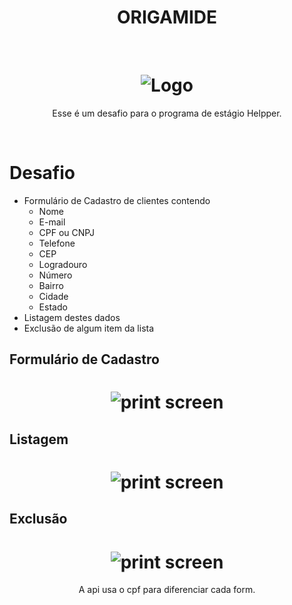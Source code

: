<h1 align="center">ORIGAMIDE</h1>
<br/>
<h1 align="center"><img src="https://scontent.fjdo1-2.fna.fbcdn.net/v/t1.18169-9/988765_597064443693080_1753160303_n.png?_nc_cat=106&ccb=1-3&_nc_sid=09cbfe&_nc_ohc=hIiQTTqcVAAAX8W5qA7&_nc_oc=AQnISJYUEbE1g_fZ0KfjSrvMjlEqZuf37Op4lM5xXq_XGReq981r416wt2TiZ93OOnE&_nc_ht=scontent.fjdo1-2.fna&oh=00208cacd53932fec3ab37749d737be2&oe=60CBFBFC" alt="Logo"></h1>

<p align="center">Esse é um desafio para o programa de estágio Helpper.</p>

<br/>

# Desafio

<!--ts-->
  * Formulário de Cadastro de clientes contendo
      - Nome
      - E-mail
      - CPF ou CNPJ
      - Telefone
      - CEP
      - Logradouro
      - Número
      - Bairro
      - Cidade
      - Estado
  * Listagem destes dados
  * Exclusão de algum item da lista

<!--te-->

## Formulário de Cadastro

<h1 align="center"><img src="./screens/printscreen01.jpg" alt="print screen"></h1>

## Listagem

<h1 align="center"><img src="./screens/printscreen02.jpg" alt="print screen"></h1>

## Exclusão

<h1 align="center"><img src="./screens/printscreen03.jpg" alt="print screen"></h1>

<p align="center">A api usa o cpf para diferenciar cada form.</p>
